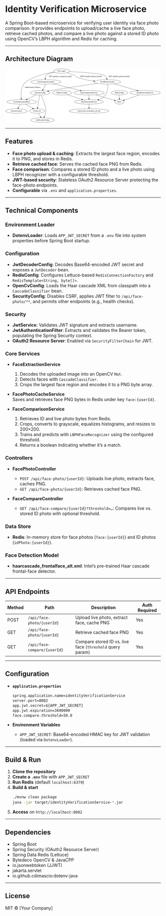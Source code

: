 # Identity Verification Microservice

A Spring Boot–based microservice for verifying user identity via face photo comparison. It provides endpoints to upload/cache a live face photo, retrieve cached photos, and compare a live photo against a stored ID photo using OpenCV’s LBPH algorithm and Redis for caching.

---

## Architecture Diagram

![Architecture Diagram](./architectureDiagram.svg)

---

## Features

- **Face photo upload & caching**: Extracts the largest face region, encodes it to PNG, and stores in Redis.
- **Retrieve cached face**: Serves the cached face PNG from Redis.
- **Face comparison**: Compares a stored ID photo and a live photo using LBPH recognizer with a configurable threshold.
- **JWT-based security**: Stateless OAuth2 Resource Server protecting the face-photo endpoints.
- **Configurable** via `.env` and `application.properties`.

---

## Technical Components

### Environment Loader
- **DotenvLoader**: Loads `APP_JWT_SECRET` from a `.env` file into system properties before Spring Boot startup.

### Configuration
- **JwtDecoderConfig**: Decodes Base64-encoded JWT secret and exposes a `JwtDecoder` bean.
- **RedisConfig**: Configures Lettuce-based `RedisConnectionFactory` and `RedisTemplate<String, byte[]>`.
- **OpenCvConfig**: Loads the Haar cascade XML from classpath into a `CascadeClassifier` bean.
- **SecurityConfig**: Disables CSRF, applies JWT filter to `/api/face-photo/**`, and permits other endpoints (e.g., health checks).

### Security
- **JwtService**: Validates JWT signature and extracts username.
- **JwtAuthenticationFilter**: Extracts and validates the Bearer token, populating the Spring Security context.
- **OAuth2 Resource Server**: Enabled via `SecurityFilterChain` for JWT.

### Core Services
- **FaceExtractionService**
    1. Decodes the uploaded image into an OpenCV `Mat`.
    2. Detects faces with `CascadeClassifier`.
    3. Crops the largest face region and encodes it to a PNG byte array.

- **FacePhotoCacheService**  
  Saves and retrieves face PNG bytes in Redis under key `face:{userId}`.

- **FaceComparisonService**
    1. Retrieves ID and live photo bytes from Redis.
    2. Crops, converts to grayscale, equalizes histograms, and resizes to 200×200.
    3. Trains and predicts with `LBPHFaceRecognizer` using the configured threshold.
    4. Returns a boolean indicating whether it’s a match.

### Controllers
- **FacePhotoController**
    - `POST /api/face-photo/{userId}`: Uploads live photo, extracts face, caches PNG.
    - `GET /api/face-photo/{userId}`: Retrieves cached face PNG.

- **FaceCompareController**
    - `GET /api/face-compare/{userId}?threshold=…`: Compares live vs. stored ID photo with optional threshold.

### Data Store
- **Redis**: In-memory store for face photos (`face:{userId}`) and ID photos (`idPhoto:{userId}`).

### Face Detection Model
- **haarcascade_frontalface_alt.xml**: Intel’s pre-trained Haar cascade frontal-face detector.

---

## API Endpoints

| Method | Path                         | Description                                               | Auth Required |
| ------ | ---------------------------- | --------------------------------------------------------- | ------------- |
| POST   | `/api/face-photo/{userId}`   | Upload live photo, extract face, cache PNG                | Yes           |
| GET    | `/api/face-photo/{userId}`   | Retrieve cached face PNG                                  | Yes           |
| GET    | `/api/face-compare/{userId}` | Compare stored ID vs. live face (`threshold` query param) | Yes           |

---

## Configuration

- **`application.properties`**
  ```properties
  spring.application.name=identityVerificationService
  server.port=8082
  app.jwt.secret=${APP_JWT_SECRET}
  app.jwt.expiration=3600000
  face.compare.threshold=50.0
  ```

- **Environment Variables**
    - `APP_JWT_SECRET`: Base64-encoded HMAC key for JWT validation (loaded via `DotenvLoader`).

---

## Build & Run

1. **Clone the repository**
2. **Create a `.env`** file with `APP_JWT_SECRET`
3. **Run Redis** (default `localhost:6379`)
4. **Build & start**
   ```bash
   ./mvnw clean package
   java -jar target/identityVerificationService-*.jar
   ```  
5. **Access** on `http://localhost:8082`

---

## Dependencies

- Spring Boot
- Spring Security (OAuth2 Resource Server)
- Spring Data Redis (Lettuce)
- Bytedeco OpenCV & JavaCPP
- io.jsonwebtoken (JJWT)
- jakarta.servlet
- io.github.cdimascio:dotenv-java

---

## License

MIT © [Your Company]
```